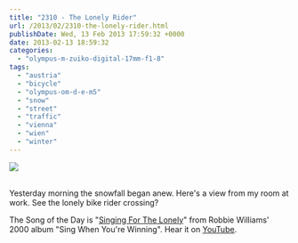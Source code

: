 ```yaml
---
title: "2310 - The Lonely Rider"
url: /2013/02/2310-the-lonely-rider.html
publishDate: Wed, 13 Feb 2013 17:59:32 +0000
date: 2013-02-13 18:59:32
categories: 
  - "olympus-m-zuiko-digital-17mm-f1-8"
tags: 
  - "austria"
  - "bicycle"
  - "olympus-om-d-e-m5"
  - "snow"
  - "street"
  - "traffic"
  - "vienna"
  - "wien"
  - "winter"
---
```

<div class="container">
<div class="center"><a target="_blank" href="https://d25zfm9zpd7gm5.cloudfront.net/1200x1200/2013/20130212_093244_lr.jpg"><img src="https://d25zfm9zpd7gm5.cloudfront.net/0600x0600/2013/20130212_093244_lr.jpg" /></a></div>
</div>
<br />

Yesterday morning the snowfall began anew. Here's a view from my room at work. See the lonely bike rider crossing?

 The Song of the Day is "<a href="http://www.lyricsmode.com/lyrics/r/robbie_williams/singing_for_the_lonely.html" target="_blank">Singing For The Lonely</a>" from Robbie Williams' 2000 album "Sing When You're Winning". Hear it on <a href="http://www.youtube.com/watch?v=ZgrR8lXgeAM" target="_blank">YouTube</a>.

